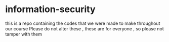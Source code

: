 # information-security
this is a repo containing the codes that we were made to make throughout our course
Please do not alter these , these are for everyone , so please not tamper with them
